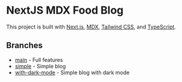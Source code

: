 # NextJS MDX Food Blog

This project is built with [Next.js](https://nextjs.org/), [MDX](https://mdxjs.com/), [Tailwind CSS](https://tailwindcss.com/), and [TypeScript](https://www.typescriptlang.org/).

## Branches

- [main](https://github.com/kjmczk/nextjs-mdx-food-blog) - Full features
- [simple](https://github.com/kjmczk/nextjs-mdx-food-blog/tree/simple) - Simple blog
- [with-dark-mode](https://github.com/kjmczk/nextjs-mdx-food-blog/tree/with-dark-mode) - Simple blog with dark mode